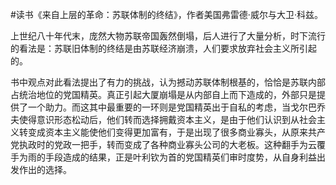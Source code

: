 \#读书《来自上层的革命：苏联体制的终结》，作者美国弗雷德·威尔与大卫·科兹。

上世纪八十年代末，庞然大物苏联帝国轰然倒塌，后人进行了大量分析，时下流行的看法是：苏联旧体制的终结是由苏联经济崩溃，人们要求放弃社会主义所引起的。

书中观点对此看法提出了有力的挑战，认为撼动苏联体制根基的，恰恰是苏联内部占统治地位的党国精英。真正引起大厦崩塌是从内部自上而下造成的，外部只是提供了一个助力。而这其中最重要的一环则是党国精英出于自私的考虑，当戈尔巴乔夫使得意识形态松动后，他们转而选择拥戴资本主义，是由于他们认识到从社会主义转变成资本主义能使他们变得更加富有，于是出现了很多商业寡头，从原来共产党执政时的党政一把手，转而变成了各种商业寡头公司的大老板。这种翻手为云覆手为雨的手段造成的结果，正是叶利钦为首的党国精英们审时度势，从自身利益出发作出的选择。